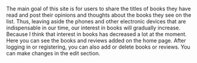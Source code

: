 The main goal of this site is for users to share the titles of books they have read and post their opinions and thoughts about the books they see on the list. 
Thus, leaving aside the phones and other electronic devices that are indispensable in our time, our interest in books will gradually increase. Because I think that interest in books has decreased a lot at the moment. 
Here you can see the books and reviews added on the home page. After logging in or registering, you can also add or delete books or reviews. You can make changes in the edit section.
